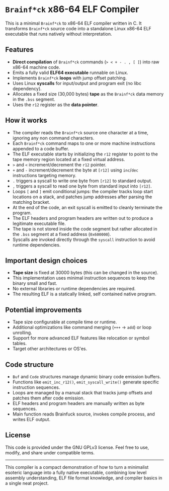 # `Brainf*ck` x86-64 ELF Compiler

This is a minimal `Brainf*ck` to x86-64 ELF compiler written in C. It transforms `Brainf*ck` source code into a standalone Linux x86-64 ELF executable that runs natively without interpretation.

## Features

- **Direct compilation** of `Brainf*ck` commands (`> < + - . , [ ]`) into raw x86-64 machine code.
- Emits a fully valid **ELF64 executable** runnable on Linux.
- Implements `Brainf*ck` **loops** with jump offset patching.
- Uses Linux **syscalls** for input/output and program exit (no libc dependency).
- Allocates a fixed size (30,000 bytes) **tape** as the `Brainf*ck` data memory in the `.bss` segment.
- Uses the `r12` register as the **data pointer**.

## How it works

- The compiler reads the `Brainf*ck` source one character at a time, ignoring any non command characters.
- Each `Brainf*ck` command maps to one or more machine instructions appended to a code buffer.
- The ELF executable starts by initializing the `r12` register to point to the tape memory region located at a fixed virtual address.
- `>` and `<` increment/decrement the `r12` pointer.
- `+` and `-` increment/decrement the byte at `[r12]` using `inc`/`dec` instructions targeting memory.
- `.` triggers a syscall to write one byte from `[r12]` to standard output.
- `,` triggers a syscall to read one byte from standard input into `[r12]`.
- Loops `[` and `]` emit conditional jumps: the compiler tracks loop start locations on a stack, and patches jump addresses after parsing the matching bracket.
- At the end of the code, an exit syscall is emitted to cleanly terminate the program.
- The ELF headers and program headers are written out to produce a legitimate executable file.
- The tape is not stored inside the code segment but rather allocated in the `.bss` segment at a fixed address (`0x600000`).
- Syscalls are invoked directly through the `syscall` instruction to avoid runtime dependencies.

## Important design choices

- **Tape size** is fixed at 30000 bytes (this can be changed in the source).
- This implementation uses minimal instruction sequences to keep the binary small and fast.
- No external libraries or runtime dependencies are required.
- The resulting ELF is a statically linked, self contained native program.

## Potential improvements

- Tape size configurable at compile time or runtime.
- Additional optimizations like command merging (`+++` -> `add`) or loop unrolling.
- Support for more advanced ELF features like relocation or symbol tables.
- Target other architectures or OS'es.

## Code structure

- `Buf` and `Code` structures manage dynamic binary code emission buffers.
- Functions like `emit_inc_r12()`, `emit_syscall_write()` generate specific instruction sequences.
- Loops are managed by a manual stack that tracks jump offsets and patches them after code emission.
- ELF headers and program headers are manually written as byte sequences.
- Main function reads Brainfuck source, invokes compile process, and writes ELF output.

## License

This code is provided under the GNU GPLv3 license. Feel free to use, modify, and share under compatible terms.

---

This compiler is a compact demonstration of how to turn a minimalist esoteric language into a fully native executable, combining low level assembly understanding, ELF file format knowledge, and compiler basics in a single neat project.
